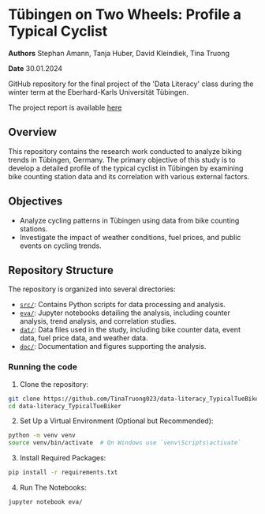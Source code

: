 
# Tübingen on Two Wheels: Profile a Typical Cyclist
**Authors** Stephan Amann, Tanja Huber, David Kleindiek, Tina Truong

**Date** 30.01.2024

GitHub repository for the final project of the 'Data Literacy' class during the winter term at the Eberhard-Karls Universität Tübingen.

The project report is available [here](doc/Tuebingen_on_Two_Wheels_-_Profile_a_Typical_Cyclist.pdf)

## Overview
This repository contains the research work conducted to analyze biking trends in Tübingen, Germany.
The primary objective of this study is to develop a detailed profile of the typical cyclist in Tübingen by examining bike counting station data and its correlation with various external factors.

## Objectives
 - Analyze cycling patterns in Tübingen using data from bike counting stations.
 - Investigate the impact of weather conditions, fuel prices, and public events on cycling trends.

## Repository Structure

The repository is organized into several directories:

 - [`src/`](src): Contains Python scripts for data processing and analysis.
 - [`eva/`](eva): Jupyter notebooks detailing the analysis, including counter analysis, trend analysis, and correlation studies.
 - [`dat/`](dat): Data files used in the study, including bike counter data, event data, fuel price data, and weather data.
 - [`doc/`](doc): Documentation and figures supporting the analysis.

### Running the code
1. Clone the repository:
```bash
git clone https://github.com/TinaTruong023/data-literacy_TypicalTueBiker.git
cd data-literacy_TypicalTueBiker
```
2. Set Up a Virtual Environment (Optional but Recommended):
```bash
python -m venv venv
source venv/bin/activate  # On Windows use `venv\Scripts\activate`
```
3. Install Required Packages:
```bash
pip install -r requirements.txt
```
4. Run The Notebooks:
```bash
jupyter notebook eva/
```
